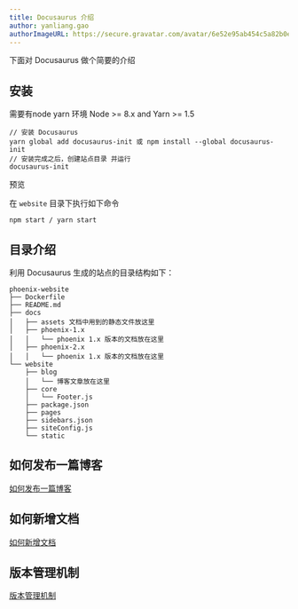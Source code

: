 ```yaml
---
title: Docusaurus 介绍
author: yanliang.gao
authorImageURL: https://secure.gravatar.com/avatar/6e52e95ab454c5a82b0eb13055d79bd5?s=72&d=identicon
---
```


下面对 Docusaurus 做个简要的介绍

## 安装

需要有node yarn 环境 Node >= 8.x and Yarn >= 1.5

```
// 安装 Docusaurus
yarn global add docusaurus-init 或 npm install --global docusaurus-init
// 安装完成之后，创建站点目录 并运行
docusaurus-init
```

预览

在 `website` 目录下执行如下命令
```
npm start / yarn start
```

## 目录介绍

利用 Docusaurus 生成的站点的目录结构如下：

``` 
phoenix-website
├── Dockerfile
├── README.md
├── docs
│   ├── assets 文档中用到的静态文件放这里
│   ├── phoenix-1.x
│   │   └── phoenix 1.x 版本的文档放在这里
│   ├── phoenix-2.x
│   │   └── phoenix 1.x 版本的文档放在这里
└── website
    ├── blog
    │   └── 博客文章放在这里
    ├── core
    │   └── Footer.js
    ├── package.json
    ├── pages
    ├── sidebars.json
    ├── siteConfig.js
    └── static
```

## 如何发布一篇博客

[如何发布一篇博客](2019-11-27-blog-introduction.md)

## 如何新增文档

[如何新增文档](2019-11-28-docs-publish.md)

## 版本管理机制
[版本管理机制](2019-11-27-docs-versions.md)